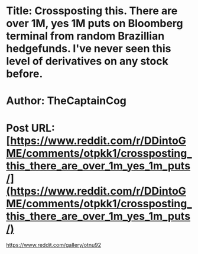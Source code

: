 # Title: Crossposting this. There are over 1M, yes 1M puts on Bloomberg terminal from random Brazillian hedgefunds. I've never seen this level of derivatives on any stock before.
# Author: TheCaptainCog
# Post URL: [https://www.reddit.com/r/DDintoGME/comments/otpkk1/crossposting_this_there_are_over_1m_yes_1m_puts/](https://www.reddit.com/r/DDintoGME/comments/otpkk1/crossposting_this_there_are_over_1m_yes_1m_puts/)


https://www.reddit.com/gallery/otnu92